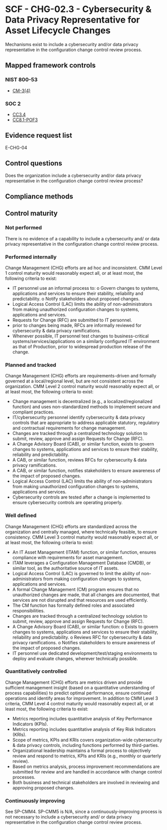 # SCF - CHG-02.3 - Cybersecurity & Data Privacy Representative for Asset Lifecycle Changes
Mechanisms exist to include a cybersecurity and/or data privacy representative in the configuration change control review process.
## Mapped framework controls
### NIST 800-53
- [CM-3(4)](../nist80053/cm-3-4.md)

### SOC 2
- [CC3.4](../soc2/cc34.md)
- [CC8.1-POF3](../soc2/cc81-pof3.md)

## Evidence request list
E-CHG-04

## Control questions
Does the organization include a cybersecurity and/or data privacy representative in the configuration change control review process?

## Compliance methods


## Control maturity
### Not performed
There is no evidence of a capability to include a cybersecurity and/ or data privacy representative in the configuration change control review process.

### Performed internally
Change Management (CHG) efforts are ad hoc and inconsistent. CMM Level 1 control maturity would reasonably expect all, or at least most, the following criteria to exist:
- IT personnel use an informal process to:
o	Govern changes to systems, applications and services to ensure their stability, reliability and predictability.
o	Notify stakeholders about proposed changes.
- Logical Access Control (LAC) limits the ability of non-administrators from making unauthorized configuration changes to systems, applications and services.
- Requests for Change (RFC) are submitted to IT personnel.
- prior to changes being made, RFCs are informally reviewed for cybersecurity & data privacy ramifications.
- Whenever possible, IT personnel test changes to business-critical systems/services/applications on a similarly configured IT environment as that of Production, prior to widespread production release of the change.

### Planned and tracked
Change Management (CHG) efforts are requirements-driven and formally governed at a local/regional level, but are not consistent across the organization. CMM Level 2 control maturity would reasonably expect all, or at least most, the following criteria to exist:
- Change management is decentralized (e.g., a localized/regionalized function) and uses non-standardized methods to implement secure and compliant practices.
- IT/cybersecurity personnel identify cybersecurity & data privacy controls that are appropriate to address applicable statutory, regulatory and contractual requirements for change management.
- Changes are tracked through a centralized technology solution to submit, review, approve and assign Requests for Change (RFC).
- A Change Advisory Board (CAB), or similar function, exists to govern changes to systems, applications and services to ensure their stability, reliability and predictability.
- A CAB, or similar function, reviews RFCs for cybersecurity & data privacy ramifications.
- A CAB, or similar function, notifies stakeholders to ensure awareness of the impact of proposed changes.
- Logical Access Control (LAC) limits the ability of non-administrators from making unauthorized configuration changes to systems, applications and services.
- Cybersecurity controls are tested after a change is implemented to ensure cybersecurity controls are operating properly.

### Well defined
Change Management (CHG) efforts are standardized across the organization and centrally managed, where technically feasible, to ensure consistency. CMM Level 3 control maturity would reasonably expect all, or at least most, the following criteria to exist:
- An IT Asset Management (ITAM) function, or similar function, ensures compliance with requirements for asset management.
- ITAM leverages a Configuration Management Database (CMDB), or similar tool, as the authoritative source of IT assets.
- Logical Access Control (LAC) is governed to limit the ability of non-administrators from making configuration changes to systems, applications and services.
- A formal Change Management (CM) program ensures that no unauthorized changes are made, that all changes are documented, that services are not disrupted and that resources are used efficiently.
- The CM function has formally defined roles and associated responsibilities.
- Changes are tracked through a centralized technology solution to submit, review, approve and assign Requests for Change (RFC).
- A Change Advisory Board (CAB), or similar function:
o	Exists to govern changes to systems, applications and services to ensure their stability, reliability and predictability.
o	Reviews RFC for cybersecurity & data privacy ramifications.
o	Notifies stakeholders to ensure awareness of the impact of proposed changes.
- IT personnel use dedicated development/test/staging environments to deploy and evaluate changes, wherever technically possible.

### Quantitatively controlled
Change Management (CHG) efforts are metrics driven and provide sufficient management insight (based on a quantitative understanding of process capabilities) to predict optimal performance, ensure continued operations and identify areas for improvement. In addition to CMM Level 3 criteria, CMM Level 4 control maturity would reasonably expect all, or at least most, the following criteria to exist:
- Metrics reporting includes quantitative analysis of Key Performance Indicators (KPIs).
- Metrics reporting includes quantitative analysis of Key Risk Indicators (KRIs).
- Scope of metrics, KPIs and KRIs covers organization-wide cybersecurity & data privacy controls, including functions performed by third-parties.
- Organizational leadership maintains a formal process to objectively review and respond to metrics, KPIs and KRIs (e.g., monthly or quarterly review).
- Based on metrics analysis, process improvement recommendations are submitted for review and are handled in accordance with change control processes.
- Both business and technical stakeholders are involved in reviewing and approving proposed changes.

### Continuously improving
See SP-CMM4. SP-CMM5 is N/A, since a continuously-improving process is not necessary to include a cybersecurity and/ or data privacy representative in the configuration change control review process.
